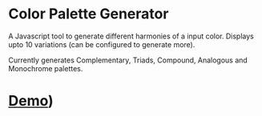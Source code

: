 # Color Palette Generator

A Javascript tool to generate different harmonies of a input color. Displays upto 10 variations (can be configured to generate more).

Currently generates Complementary, Triads, Compound, Analogous and Monochrome palettes.

# [Demo](https://tucommenceapousser.github.io/color-palette-generator/docs/))
